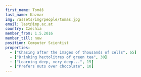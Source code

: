 ```yaml
---
first_name: Tomáš
last_name: Kazmar
img: /assets/img/people/tomas.jpg
email: last@imp.ac.at
country: Czechia
member_from: 1.5.2016
member_till: now
position: Computer Scientist
properties:
  - ["Chasing after the images of thousands of cells", 65]
  - ["Drinking hectolitres of green tea", 30]
  - ["Learning deep, very deep...", 15]
  - ["Prefers nuts over chocolate", 10]
---
```

